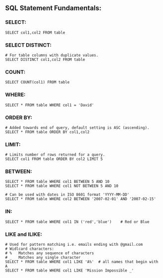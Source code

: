 ## SQL Statement Fundamentals:
### SELECT:
```
SELECT col1,col2 FROM table
```
### SELECT DISTINCT:
```
# For table columns with duplicate values.
SELECT DISTINCT col1,col2 FROM table
```
### COUNT:
```
SELECT COUNT(col1) FROM table
```
### WHERE:
```
SELECT * FROM table WHERE col1 = 'David'
```
### ORDER BY:
```
# Added towards end of query, default setting is ASC (ascending).
SELECT * FROM table ORDER BY col1,col2
```
### LIMIT:
```
# Limits number of rows returned for a query.
SELECT col1 FROM table ORDER BY col2 LIMIT 5
```
### BETWEEN:
```
SELECT * FROM table WHERE col1 BETWEEN 5 AND 10
SELECT * FROM table WHERE col1 NOT BETWEEN 5 AND 10

# Can be used with dates in ISO 8601 format 'YYYY-MM-DD'
SELECT * FROM table WHERE col2 BETWEEN '2007-02-01' AND '2007-02-15'
```
### IN:
```
SELECT * FROM table WHERE col1 IN ('red','blue')    # Red or Blue
```
### LIKE and ILIKE:
```
# Used for pattern matching i.e. emails ending with @gmail.com
# Widlcard characters: 
# %   Matches any sequence of characters
# _   Matches any single character
SELECT * FROM table WHERE col1 LIKE 'A%'  # all names that begin with A
SELECT * FROM table WHERE col1 LIKE 'Mission Impossible _'
```








